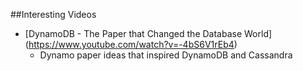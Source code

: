 ##Interesting Videos

- [DynamoDB - The Paper that Changed the Database World] (https://www.youtube.com/watch?v=-4bS6V1rEb4)
   * Dynamo paper ideas that inspired DynamoDB and Cassandra
